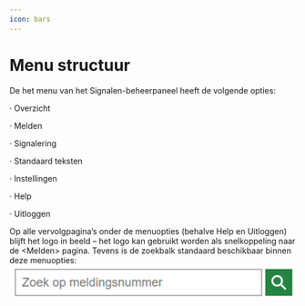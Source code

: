 ```yaml
---
icon: bars
---
```


# Menu structuur

De het menu van het Signalen-beheerpaneel heeft de volgende opties:

·         Overzicht

·         Melden

·         Signalering

·         Standaard teksten

·         Instellingen

·         Help

·         Uitloggen

&#x20;

Op alle vervolgpagina’s onder de menuopties (behalve Help en Uitloggen) blijft het logo in beeld – het logo kan gebruikt worden als snelkoppeling naar de \<Melden> pagina. Tevens is de zoekbalk standaard beschikbaar binnen deze menuopties:\
![](<.gitbook/assets/image (78).png>)
